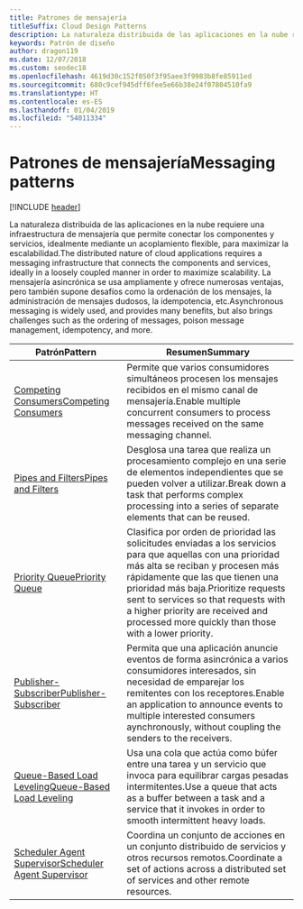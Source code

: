 ```yaml
---
title: Patrones de mensajería
titleSuffix: Cloud Design Patterns
description: La naturaleza distribuida de las aplicaciones en la nube requiere una infraestructura de mensajería que permite conectar los componentes y servicios, idealmente mediante un acoplamiento flexible, para maximizar la escalabilidad. La mensajería asincrónica se usa ampliamente y ofrece numerosas ventajas, pero también supone desafíos como la ordenación de los mensajes, la administración de mensajes dudosos, la idempotencia, etc.
keywords: Patrón de diseño
author: dragon119
ms.date: 12/07/2018
ms.custom: seodec18
ms.openlocfilehash: 4619d30c152f050f3f95aee3f9983b8fe85911ed
ms.sourcegitcommit: 680c9cef945dff6fee5e66b38e24f07804510fa9
ms.translationtype: HT
ms.contentlocale: es-ES
ms.lasthandoff: 01/04/2019
ms.locfileid: "54011334"
---
```

# <a name="messaging-patterns"></a><span data-ttu-id="9db93-105">Patrones de mensajería</span><span class="sxs-lookup"><span data-stu-id="9db93-105">Messaging patterns</span></span>

[!INCLUDE [header](../../_includes/header.md)]

<span data-ttu-id="9db93-106">La naturaleza distribuida de las aplicaciones en la nube requiere una infraestructura de mensajería que permite conectar los componentes y servicios, idealmente mediante un acoplamiento flexible, para maximizar la escalabilidad.</span><span class="sxs-lookup"><span data-stu-id="9db93-106">The distributed nature of cloud applications requires a messaging infrastructure that connects the components and services, ideally in a loosely coupled manner in order to maximize scalability.</span></span> <span data-ttu-id="9db93-107">La mensajería asincrónica se usa ampliamente y ofrece numerosas ventajas, pero también supone desafíos como la ordenación de los mensajes, la administración de mensajes dudosos, la idempotencia, etc.</span><span class="sxs-lookup"><span data-stu-id="9db93-107">Asynchronous messaging is widely used, and provides many benefits, but also brings challenges such as the ordering of messages, poison message management, idempotency, and more.</span></span>

| <span data-ttu-id="9db93-108">Patrón</span><span class="sxs-lookup"><span data-stu-id="9db93-108">Pattern</span></span> | <span data-ttu-id="9db93-109">Resumen</span><span class="sxs-lookup"><span data-stu-id="9db93-109">Summary</span></span> |
| ------- | ------- |
| [<span data-ttu-id="9db93-110">Competing Consumers</span><span class="sxs-lookup"><span data-stu-id="9db93-110">Competing Consumers</span></span>](../competing-consumers.md) | <span data-ttu-id="9db93-111">Permite que varios consumidores simultáneos procesen los mensajes recibidos en el mismo canal de mensajería.</span><span class="sxs-lookup"><span data-stu-id="9db93-111">Enable multiple concurrent consumers to process messages received on the same messaging channel.</span></span> |
| [<span data-ttu-id="9db93-112">Pipes and Filters</span><span class="sxs-lookup"><span data-stu-id="9db93-112">Pipes and Filters</span></span>](../pipes-and-filters.md) | <span data-ttu-id="9db93-113">Desglosa una tarea que realiza un procesamiento complejo en una serie de elementos independientes que se pueden volver a utilizar.</span><span class="sxs-lookup"><span data-stu-id="9db93-113">Break down a task that performs complex processing into a series of separate elements that can be reused.</span></span> |
| [<span data-ttu-id="9db93-114">Priority Queue</span><span class="sxs-lookup"><span data-stu-id="9db93-114">Priority Queue</span></span>](../priority-queue.md) | <span data-ttu-id="9db93-115">Clasifica por orden de prioridad las solicitudes enviadas a los servicios para que aquellas con una prioridad más alta se reciban y procesen más rápidamente que las que tienen una prioridad más baja.</span><span class="sxs-lookup"><span data-stu-id="9db93-115">Prioritize requests sent to services so that requests with a higher priority are received and processed more quickly than those with a lower priority.</span></span> |
| [<span data-ttu-id="9db93-116">Publisher-Subscriber</span><span class="sxs-lookup"><span data-stu-id="9db93-116">Publisher-Subscriber</span></span>](../publisher-subscriber.md) | <span data-ttu-id="9db93-117">Permita que una aplicación anuncie eventos de forma asincrónica a varios consumidores interesados, sin necesidad de emparejar los remitentes con los receptores.</span><span class="sxs-lookup"><span data-stu-id="9db93-117">Enable an application to announce events to multiple interested consumers aynchronously, without coupling the senders to the receivers.</span></span> |
| [<span data-ttu-id="9db93-118">Queue-Based Load Leveling</span><span class="sxs-lookup"><span data-stu-id="9db93-118">Queue-Based Load Leveling</span></span>](../queue-based-load-leveling.md) | <span data-ttu-id="9db93-119">Usa una cola que actúa como búfer entre una tarea y un servicio que invoca para equilibrar cargas pesadas intermitentes.</span><span class="sxs-lookup"><span data-stu-id="9db93-119">Use a queue that acts as a buffer between a task and a service that it invokes in order to smooth intermittent heavy loads.</span></span> |
| [<span data-ttu-id="9db93-120">Scheduler Agent Supervisor</span><span class="sxs-lookup"><span data-stu-id="9db93-120">Scheduler Agent Supervisor</span></span>](../scheduler-agent-supervisor.md) | <span data-ttu-id="9db93-121">Coordina un conjunto de acciones en un conjunto distribuido de servicios y otros recursos remotos.</span><span class="sxs-lookup"><span data-stu-id="9db93-121">Coordinate a set of actions across a distributed set of services and other remote resources.</span></span> |
